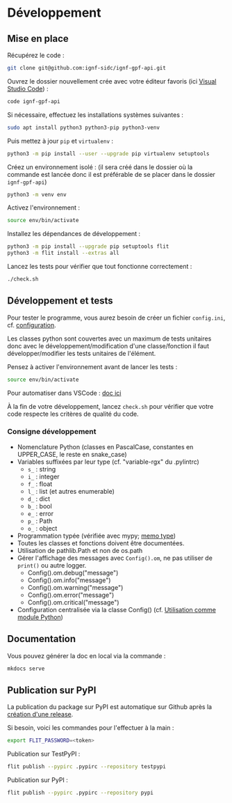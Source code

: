 # Développement

## Mise en place

Récupérez le code :

```sh
git clone git@github.com:ignf-sidc/ignf-gpf-api.git
```

Ouvrez le dossier nouvellement crée avec votre éditeur favoris (ici [Visual Studio Code](https://code.visualstudio.com/)) :

```sh
code ignf-gpf-api
```

Si nécessaire, effectuez les installations systèmes suivantes :

```sh
sudo apt install python3 python3-pip python3-venv
```

Puis mettez à jour `pip` et `virtualenv` :

```sh
python3 -m pip install --user --upgrade pip virtualenv setuptools
```

Créez un environnement isolé : (il sera créé dans le dossier où la commande est lancée donc il est préférable de se placer dans le dossier `ignf-gpf-api`)

```sh
python3 -m venv env
```

Activez l'environnement :

```sh
source env/bin/activate
```

Installez les dépendances de développement :

```sh
python3 -m pip install --upgrade pip setuptools flit
python3 -m flit install --extras all
```

Lancez les tests pour vérifier que tout fonctionne correctement :

```sh
./check.sh
```

## Développement et tests

Pour tester le programme, vous aurez besoin de créer un fichier `config.ini`, cf. [configuration](configuration.md).

Les classes python sont couvertes avec un maximum de tests unitaires donc avec le développement/modification d'une classe/fonction il faut développer/modifier les tests unitaires de l'élément.

Pensez à activer l'environnement avant de lancer les tests :

```sh
source env/bin/activate
```

Pour automatiser dans VSCode : [doc ici](https://code.visualstudio.com/docs/python/environments#_work-with-python-interpreters)

À la fin de votre développement, lancez `check.sh` pour vérifier que votre code respecte les critères de qualité du code.

### Consigne développement

- Nomenclature Python (classes en PascalCase, constantes en UPPER_CASE, le reste en snake_case)​
- Variables suffixées par leur type (cf. "variable-rgx" du .pylintrc)​
  - `s_` : string​
  - `i_` : integer​
  - `f_` : float​
  - `l_` : list (et autres enumerable)​
  - `d_` : dict​
  - `b_` : bool​
  - `e_` : error​
  - `p_` : Path​
  - `o_` : object​
- Programmation typée (vérifiée avec mypy; [memo type](https://mypy.readthedocs.io/en/stable/cheat_sheet_py3.html))
- Toutes les classes et fonctions doivent être documentées.
- Utilisation de pathlib.Path et non de os.path​
- Gérer l'affichage des messages avec `Config().om​`, ne pas utiliser de `print()` ou autre logger.
  - Config().om.debug("message")
  - Config().om.info("message")
  - Config().om.warning("message")
  - Config().om.error("message")
  - Config().om.critical("message")
- Configuration centralisée via la classe Config()​ (cf. [Utilisation comme module Python](comme-module.md))

## Documentation

Vous pouvez générer la doc en local via la commande :

```sh
mkdocs serve
```

## Publication sur PyPI

La publication du package sur PyPI est automatique sur Github après la [création d'une release](https://github.com/ignf-sidc/ignf-gpf-api/releases/new).

Si besoin, voici les commandes pour l'effectuer à la main :

```sh
export FLIT_PASSWORD=<token>
```

Publication sur TestPyPI :

```sh
flit publish --pypirc .pypirc --repository testpypi
```

Publication sur PyPI :

```sh
flit publish --pypirc .pypirc --repository pypi
```

